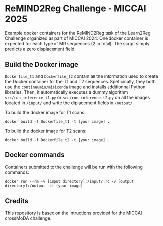 # ReMIND2Reg Challenge - MICCAI 2025
Example docker containers for the ReMIND2Reg task of the Learn2Reg Challenge organized as part of MICCAI 2024. 
One docker container is expected for each type of MR sequences (2 in total).
The script simply predicts a zero displacement field.

## Build the Docker image
`Dockerfile_t1` and `Dockerfile_t2` contain all the information used to create the Docker container for the T1 and T2 sequences. 
Speficically, they both use the `continuumio/miniconda` image and installs additionnal Python libraries. 
Then, it automatically executes a dummy algorithm `src/run_inference_t1.py` or `src/run_inference_t2.py` on all the images located in `/input/` and write the diplacement fields in `/output/`.

To build the docker image for T1 scans:

```
docker build -f Dockerfile_t1 -t [your image] .
```

To build the docker image for T2 scans:

```
docker build -f Dockerfile_t2 -t [your image] .
```

## Docker commands
Containers submitted to the challenge will be run with the following commands:
```
docker run --rm -v [input directory]:/input/:ro -v [output directory]:/output -it [your image]
```

## Credits
This repository is based on the intructions provided for the MICCAI crossMoDA challenge. 
